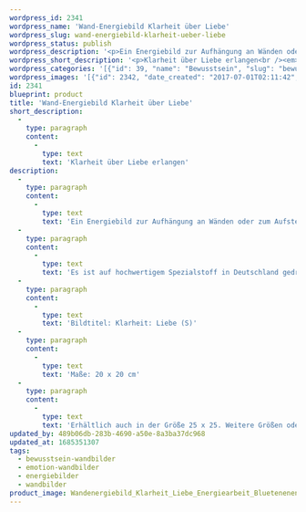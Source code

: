 ```yaml
---
wordpress_id: 2341
wordpress_name: 'Wand-Energiebild Klarheit über Liebe'
wordpress_slug: wand-energiebild-klarheit-ueber-liebe
wordpress_status: publish
wordpress_description: '<p>Ein Energiebild zur Aufhängung an Wänden oder zum Aufstellen im Raum mit einem aktivierbaren Schwingungsfeld zu: Klarheit - Liebe: Gewinnung von Klarheit darüber, was Liebe ist in einzelnen Facetten und in ihrer Gesamtheit.</p><p>Es ist auf hochwertigem Spezialstoff in Deutschland gedruckt und sorgfältig in Handarbeit auf Holzkeilrahmen aufgezogen. Laut Herstellerangaben ist der farbintensive Druck 70 Jahre lichtecht, waschbar und in einem umweltorientierten Verfahren hergestellt. Der Oberstoff ist mit einer Spezialbeschichtung unterfüttert, so dass, bei Aufhängung an der Wand, der rückseitige Holzrahmen auch bei hellen Farben unsichtbar ist.</p><p>Bildtitel: Klarheit: Liebe (S)</p><p>Maße: 20 x 20 cm</p><p>Erhältlich auch in der Größe 25 x 25. Weitere Größen oder andere Seitenverhältnisse, sind bis 200 cm individuell für Sie innerhalb weniger Tage herstellbar. Bitte kontaktieren Sie uns hierfür unter <a href="mailto:info@elvedenverlag.de">info@elvedenverlag.de</a>.</p><p><a href="https://my.feenbaum.de/anwendung-energie-wandbilder/">Anwendungshinweise</a>      <a href="https://my.feenbaum.de/produktinformation-wandbilder/">Produktinformationen</a></p>'
wordpress_short_description: '<p>Klarheit über Liebe erlangen<br /><em>Hinweis: Das Wasserzeichen „Elveden Verlag Energiebild“ wird nicht mit gedruckt</em></p>'
wordpress_categories: '[{"id": 39, "name": "Bewusstsein", "slug": "bewusstsein-wandbilder"}, {"id": 40, "name": "Emotion", "slug": "emotion-wandbilder"}, {"id": 22, "name": "Energiebilder", "slug": "energiebilder"}, {"id": 24, "name": "Wandbilder", "slug": "wandbilder"}]'
wordpress_images: '[{"id": 2342, "date_created": "2017-07-01T02:11:42", "date_created_gmt": "2017-06-30T22:11:42", "date_modified": "2017-07-01T02:11:42", "date_modified_gmt": "2017-06-30T22:11:42", "src": "https://my.feenbaum.de/wp-content/uploads/2017/07/Wandenergiebild_Klarheit_Liebe_Energiearbeit_Bluetenenenergie_800W.jpg", "name": "Wandenergiebild_Klarheit_Liebe_Energiearbeit_Bluetenenenergie_800W", "alt": ""}]'
id: 2341
blueprint: product
title: 'Wand-Energiebild Klarheit über Liebe'
short_description:
  -
    type: paragraph
    content:
      -
        type: text
        text: 'Klarheit über Liebe erlangen'
description:
  -
    type: paragraph
    content:
      -
        type: text
        text: 'Ein Energiebild zur Aufhängung an Wänden oder zum Aufstellen im Raum mit einem aktivierbaren Schwingungsfeld zu: Klarheit - Liebe: Gewinnung von Klarheit darüber, was Liebe ist in einzelnen Facetten und in ihrer Gesamtheit.'
  -
    type: paragraph
    content:
      -
        type: text
        text: 'Es ist auf hochwertigem Spezialstoff in Deutschland gedruckt und sorgfältig in Handarbeit auf Holzkeilrahmen aufgezogen. Laut Herstellerangaben ist der farbintensive Druck 70 Jahre lichtecht, waschbar und in einem umweltorientierten Verfahren hergestellt. Der Oberstoff ist mit einer Spezialbeschichtung unterfüttert, so dass, bei Aufhängung an der Wand, der rückseitige Holzrahmen auch bei hellen Farben unsichtbar ist.'
  -
    type: paragraph
    content:
      -
        type: text
        text: 'Bildtitel: Klarheit: Liebe (S)'
  -
    type: paragraph
    content:
      -
        type: text
        text: 'Maße: 20 x 20 cm'
  -
    type: paragraph
    content:
      -
        type: text
        text: 'Erhältlich auch in der Größe 25 x 25. Weitere Größen oder andere Seitenverhältnisse, sind bis 200 cm individuell für Sie innerhalb weniger Tage herstellbar. Bitte kontaktieren Sie uns hierfür unter info@elvedenverlag.de.'
updated_by: 489b06db-283b-4690-a50e-8a3ba37dc968
updated_at: 1685351307
tags:
  - bewusstsein-wandbilder
  - emotion-wandbilder
  - energiebilder
  - wandbilder
product_image: Wandenergiebild_Klarheit_Liebe_Energiearbeit_Bluetenenenergie_800W.jpg
---
```

